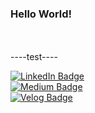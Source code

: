 ### Hello World!
<br>
<br>
----test----  

[![LinkedIn Badge](http://img.shields.io/badge/-LinkedIn-0072b1?style=flat&logo=linkedin&link=https://www.linkedin.com/in/haein-kim-80b65217a/)](https://www.linkedin.com/in/haein-kim-80b65217a/)  
[![Medium Badge](http://img.shields.io/badge/-Medium-12100E?style=flat&logo=medium&link=https://medium.com/@haein.kim.kr)](https://medium.com/@haein.kim.kr)  
[![Velog Badge](http://img.shields.io/badge/-Velog-20c997?style=flat&link=https://velog.io/@haenyy3153)](https://velog.io/@haenyy3153)


<!--
**haein-kim/haein-kim** is a ✨ _special_ ✨ repository because its `README.md` (this file) appears on your GitHub profile.

Here are some ideas to get you started:

- 🔭 I’m currently working on ...
- 🌱 I’m currently learning ...
- 👯 I’m looking to collaborate on ...
- 🤔 I’m looking for help with ...
- 💬 Ask me about ...
- 📫 How to reach me: ...
- 😄 Pronouns: ...
- ⚡ Fun fact: ...
-->
